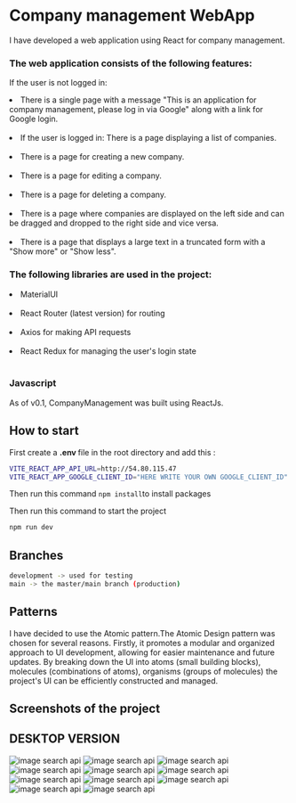 # Company management WebApp

I have developed a web application using React for company management. 

### The web application consists of the following features:

If the user is not logged in:

<li>There is a single page with a message "This is an application for company management, please log in via Google" along with a link for Google login.</li>
<br/>

<li>If the user is logged in: There is a page displaying a list of companies.</li>
<br/>
<li>There is a page for creating a new company.</li>
<br/>
<li>There is a page for editing a company.</li>
<br/>
<li>There is a page for deleting a company.</li>
<br/>
<li>There is a page where companies are displayed on the left side and can be dragged and dropped to the right side and vice versa.</li>
<br/>
<li>There is a page that displays a large text in a truncated form with a "Show more" or "Show less".</li>

### The following libraries are used in the project:

<li>MaterialUI </li>
<br/>
<li>React Router (latest version) for routing</li>
<br/>
<li>Axios for making API requests</li>
<br/>
<li>React Redux for managing the user's login state</li>
<br/>

### Javascript

As of v0.1, CompanyManagement was built using ReactJs.

## How to start

First create a <b>.env </b> file in the root directory and add this :
```bash
VITE_REACT_APP_API_URL=http://54.80.115.47
VITE_REACT_APP_GOOGLE_CLIENT_ID="HERE WRITE YOUR OWN GOOGLE_CLIENT_ID"
```
Then run this command ```npm install```to install packages

Then run this command to start the project
```bash
npm run dev
```

## Branches
```bash
development -> used for testing
main -> the master/main branch (production)
```

## Patterns

I have decided to use the Atomic pattern.The Atomic Design pattern was chosen for several reasons. Firstly, it promotes a modular and organized approach to UI development, allowing for easier maintenance and future updates. By breaking down the UI into atoms (small building blocks), molecules (combinations of atoms), organisms (groups of molecules) the project's UI can be efficiently constructed and managed.

## Screenshots of the project
## DESKTOP VERSION
![image search api](https://i.ibb.co/D8G1spW/Unknown-1.png)
![image search api](https://i.ibb.co/4Fzdfn9/Unknown-2.png)
![image search api](https://i.ibb.co/jG9tWmS/3.png)
![image search api](https://i.ibb.co/zRqg2L5/5.png)
![image search api](https://i.ibb.co/s5364Vy/6.png)
![image search api](https://i.ibb.co/Nxvj1py/7.png)
![image search api](https://i.ibb.co/1nqPfHS/8.png)
![image search api](https://gcdnb.pbrd.co/images/mrsdP5ZrcN2X.png?o=1)
![image search api](https://i.ibb.co/99ydMBQ/10.png)
![image search api](https://gcdnb.pbrd.co/images/7YXW9es3HaDI.png?o=1)
![image search api](https://gcdnb.pbrd.co/images/IbaA6vBVh5Hj.png?o=1)

